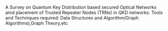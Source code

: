 A Survey on Quantum Key Distribution based secured Optical Networks amd placement of Trusted Repeater Nodes (TRNs) in QKD networks.
Tools and Techniques required: Data Structures and Algorithm(Graph Algorithms),Graph Theory,etc
